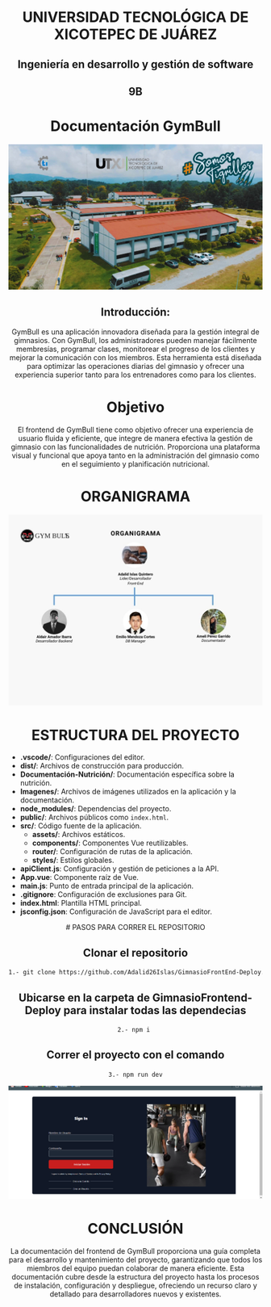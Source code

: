 <div align = "center">

# UNIVERSIDAD TECNOLÓGICA DE XICOTEPEC DE JUÁREZ

## Ingeniería en desarrollo y gestión de software

## 9B

# Documentación GymBull
![alt text](../Imagenes/portada.png)
## Introducción:

GymBull es una aplicación innovadora diseñada para la gestión integral de gimnasios. Con GymBull, los administradores pueden manejar fácilmente membresías, programar clases, monitorear el progreso de los clientes y mejorar la comunicación con los miembros. Esta herramienta está diseñada para optimizar las operaciones diarias del gimnasio y ofrecer una experiencia superior tanto para los entrenadores como para los clientes.

# Objetivo

El frontend de GymBull tiene como objetivo ofrecer una experiencia de usuario fluida y eficiente, que integre de manera efectiva la gestión de gimnasio con las funcionalidades de nutrición. Proporciona una plataforma visual y funcional que apoya tanto en la administración del gimnasio como en el seguimiento y planificación nutricional.


# ORGANIGRAMA
![Organigrama](<../Imagenes/Organigrama (2).jpg>)

# ESTRUCTURA DEL PROYECTO
</div>

- **.vscode/**: Configuraciones del editor.
- **dist/**: Archivos de construcción para producción.
- **Documentación-Nutrición/**: Documentación específica sobre la nutrición.
- **Imagenes/**: Archivos de imágenes utilizados en la aplicación y la documentación.
- **node_modules/**: Dependencias del proyecto.
- **public/**: Archivos públicos como `index.html`.
- **src/**: Código fuente de la aplicación.
  - **assets/**: Archivos estáticos.
  - **components/**: Componentes Vue reutilizables.
  - **router/**: Configuración de rutas de la aplicación.
  - **styles/**: Estilos globales.
- **apiClient.js**: Configuración y gestión de peticiones a la API.
- **App.vue**: Componente raíz de Vue.
- **main.js**: Punto de entrada principal de la aplicación.
- **.gitignore**: Configuración de exclusiones para Git.
- **index.html**: Plantilla HTML principal.
- **jsconfig.json**: Configuración de JavaScript para el editor.

<div align = "center">
# PASOS PARA CORRER EL REPOSITORIO

## Clonar el repositorio

```sh
1.- git clone https://github.com/Adalid26Islas/GimnasioFrontEnd-Deploy.git
```

## Ubicarse en la carpeta de GimnasioFrontend-Deploy para instalar todas las dependecias

```sh
2.- npm i 
```

## Correr el proyecto con el comando

```sh
3.- npm run dev
```
![vista  Cargada](../Imagenes/vista.png)

# CONCLUSIÓN

La documentación del frontend de GymBull proporciona una guía completa para el desarrollo y mantenimiento del proyecto, garantizando que todos los miembros del equipo puedan colaborar de manera eficiente. Esta documentación cubre desde la estructura del proyecto hasta los procesos de instalación, configuración y despliegue, ofreciendo un recurso claro y detallado para desarrolladores nuevos y existentes.

</div>
